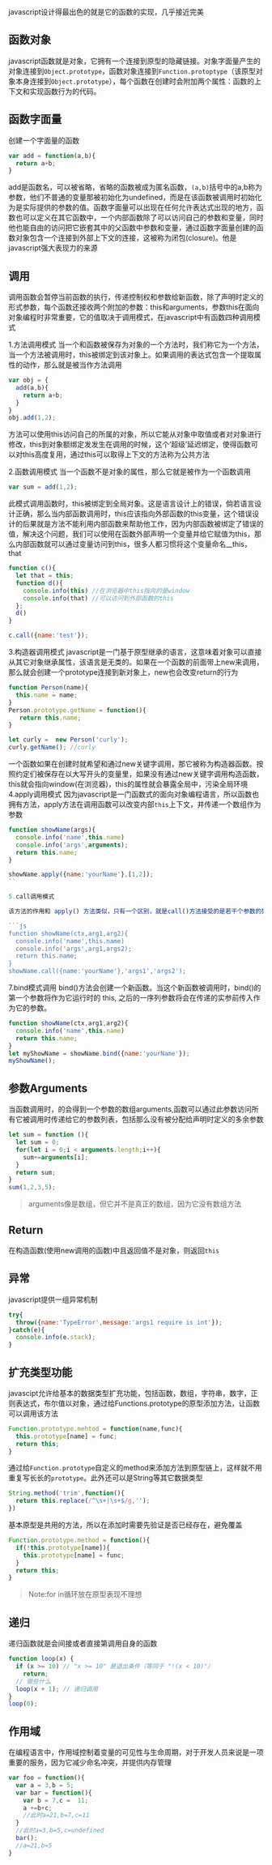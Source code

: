 javascript设计得最出色的就是它的函数的实现，几乎接近完美


## 函数对象
javascript函数就是对象，它拥有一个连接到原型的隐藏链接。对象字面量产生的对象连接到`Object.prototype`，函数对象连接到`Function.protoptype`（该原型对象本身连接到`Object.prototype`），每个函数在创建时会附加两个属性：函数的上下文和实现函数行为的代码。


## 函数字面量
创建一个字面量的函数
```js
var add = function(a,b){
  return a+b;
}

```
add是函数名，可以被省略，省略的函数被成为匿名函数，`(a,b)`括号中的a,b称为参数，他们不普通的变量那被初始化为undefined，而是在该函数被调用时初始化为是实际提供的参数的值。函数字面量可以出现在任何允许表达式出现的地方，函数也可以定义在其它函数中，一个内部函数除了可以访问自己的参数和变量，同时他也能自由的访问把它嵌套其中的父函数中参数和变量，通过函数字面量创建的函数对象包含一个连接到外部上下文的连接，这被称为闭包(closure)。他是javascript强大表现力的来源


## 调用
调用函数会暂停当前函数的执行，传递控制权和参数给新函数，除了声明时定义的形式参数，每个函数还接收两个附加的参数：this和arguments，参数this在面向对象编程时非常重要，它的值取决于调用模式，在javascript中有函数四种调用模式

1.方法调用模式
当一个和函数被保存为对象的一个方法时，我们称它为一个方法，当一个方法被调用时，this被绑定到该对象上。如果调用的表达式包含一个提取属性的动作，那么就是被当作方法调用
```js
var obj = {
  add(a,b){
    return a+b;
  }
}
obj.add(1,2);
```
方法可以使用this访问自己的所属的对象，所以它能从对象中取值或者对对象进行修改，this到对象额绑定发发生在调用的时候，这个‘超级’延迟绑定，使得函数可以对this高度复用，通过this可以取得上下文的方法称为公共方法

2.函数调用模式
当一个函数不是对象的属性，那么它就是被作为一个函数调用
```js
var sum = add(1,2);
```
此模式调用函数时，this被绑定到全局对象。这是语言设计上的错误，倘若语言设计正确，那么当内部函数调用时，this应该指向外部函数的this变量，这个错误设计的后果就是方法不能利用内部函数来帮助他工作，因为内部函数被绑定了错误的值，解决这个问题，我们可以使用在函数外部声明一个变量并给它赋值为this，那么内部函数就可以通过变量访问到this，很多人都习惯将这个变量命名__this，that
```js
function c(){
  let that = this;
  function d(){
    console.info(this) //在浏览器中this指向的是window
    console.info(that) //可以访问到外部函数的this
  };
  d()
}

c.call({name:'test'}); 
```
3.构造器调用模式
javascript是一门基于原型继承的语言，这意味着对象可以直接从其它对象继承属性，该语言是无类的。如果在一个函数的前面带上new来调用，那么就会创建一个prototype连接到新对象上，new也会改变return的行为
```js
function Person(name){
  this.name = name;
}
Person.prototype.getName = function(){
   return this.name;
}

let curly =  new Person('curly');
curly.getName(); //curly
```
一个函数如果在创建时就希望和通过new关键字调用，那它被称为构造器函数。按照约定们被保存在以大写开头的变量里，如果没有通过new关键字调用构造函数，this就会指向window(在浏览器)，this的属性就会暴露全局中，污染全局环境
4.apply调用模式
因为javascript是一门函数式的面向对象编程语言，所以函数也拥有方法，apply方法在调用函数可以改变内部`this`上下文，并传递一个数组作为参数
```js
function showName(args){
  console.info('name',this.name)
  console.info('args',arguments);
  return this.name;
}

showName.apply({name:'yourName'},[1,2]);
``

5.call调用模式

该方法的作用和 apply() 方法类似，只有一个区别，就是call()方法接受的是若干个参数的列表，而apply()方法接受的是一个包含多个参数的数组。

```js
function showName(ctx,arg1,arg2){
  console.info('name',this.name)
  console.info('args',arg1,args2);
  return this.name;
}
showName.call({name:'yourName'},'args1','args2');
```

7.bind模式调用
bind()方法会创建一个新函数。当这个新函数被调用时，bind()的第一个参数将作为它运行时的 this, 之后的一序列参数将会在传递的实参前传入作为它的参数。

```js
function showName(ctx,arg1,arg2){
  console.info('name',this.name)
  return this.name;
}
let myShowName = showName.bind({name:'yourName'});
myShowName();
```

## 参数Arguments
当函数调用时，的会得到一个参数的数组arguments,函数可以通过此参数访问所有它被调用时传递给它的参数列表，包括那么没有被分配给声明时定义的多余参数
```js
let sum = function (){
  let sum = 0;
  for(let i = 0;i < arguments.length;i++){
    sum+=arguments[i];
  }
  return sum;
}
sum(1,2,3,5);
```
> arguments像是数组，但它并不是真正的数组，因为它没有数组方法

## Return
在构造函数(使用new调用的函数)中且返回值不是对象，则返回`this`

## 异常
javascript提供一组异常机制
```js
try{
  throw({name:'TypeError',message:'args1 require is int'});
}catch(e){
  console.info(e.stack); 
}
```

## 扩充类型功能
javascipt允许给基本的数据类型扩充功能，包括函数，数组，字符串，数字，正则表达式，布尔值以对象，通过给Functions.prototype的原型添加方法，让函数可以调用该方法
```js
Function.prototype.mehtod = function(name,func){
  this.prototype[name] = func;
  return this;
} 
```
通过给`Function.prototype`自定义的method来添加方法到原型链上，这样就不用重复写长长的`prototype`。此外还可以是String等其它数据类型
```js
String.method('trim',function(){
  return this.replace(/^\s+|\s+$/g,'');
})
```
基本原型是共用的方法，所以在添加时需要先验证是否已经存在，避免覆盖

```js
Function.prototype.method = function(){
  if(!this.prototype[name]){
    this.prototype[name] = func;
  }
  return this;
}
```
>Note:for in循环放在原型表现不理想


## 递归
递归函数就是会间接或者直接第调用自身的函数

```js
function loop(x) {
  if (x >= 10) // "x >= 10" 是退出条件（等同于 "!(x < 10)"）
    return;
  // 做些什么
  loop(x + 1); // 递归调用
}
loop(0);
```


## 作用域
在编程语言中，作用域控制着变量的可见性与生命周期，对于开发人员来说是一项重要的服务，因为它减少命名冲突，并提供内存管理
```js
var foo = function(){
  var a = 3,b = 5;
  var bar = function(){
    var b = 7,c =  11;
    a +=b+c;
    //此时a=21,b=7,c=11 
  }
  //此时a=3,b=5,c=undefined
  bar();
  //a=21,b=5
}
```